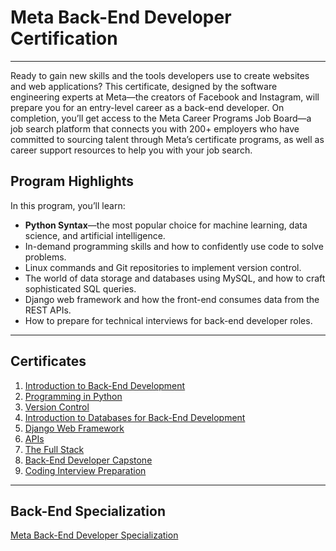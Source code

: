 # Meta Back-End Developer Certification

---

Ready to gain new skills and the tools developers use to create websites and web applications? This certificate, designed by the software engineering experts at Meta—the creators of Facebook and Instagram, will prepare you for an entry-level career as a back-end developer. On completion, you’ll get access to the Meta Career Programs Job Board—a job search platform that connects you with 200+ employers who have committed to sourcing talent through Meta’s certificate programs, as well as career support resources to help you with your job search.

## Program Highlights

In this program, you’ll learn:

- **Python Syntax**—the most popular choice for machine learning, data science, and artificial intelligence.
- In-demand programming skills and how to confidently use code to solve problems.
- Linux commands and Git repositories to implement version control.
- The world of data storage and databases using MySQL, and how to craft sophisticated SQL queries.
- Django web framework and how the front-end consumes data from the REST APIs.
- How to prepare for technical interviews for back-end developer roles.

---

## Certificates

1. [Introduction to Back-End Development](https://coursera.org/share/00027ed001be1f246f26b42b1eebb17d)
2. [Programming in Python](https://coursera.org/share/caf3889f6cc5cd6a006e00f5a6bb87a1)
3. [Version Control](https://coursera.org/share/92e1aeefcb0b0992be6d34ebcce87aa9)
4. [Introduction to Databases for Back-End Development](https://coursera.org/share/8f91cdeb52e692021a4c0d7a82c77670)
5. [Django Web Framework](https://example.com)
6. [APIs](https://example.com)
7. [The Full Stack](https://example.com)
8. [Back-End Developer Capstone](https://example.com)
9. [Coding Interview Preparation](https://example.com)

---

## Back-End Specialization

[Meta Back-End Developer Specialization](https://example.com)
